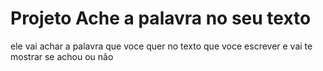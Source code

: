 # Projeto Ache a palavra no seu texto
 ele vai achar a palavra que voce quer no texto que voce escrever e vai te mostrar se achou ou não
